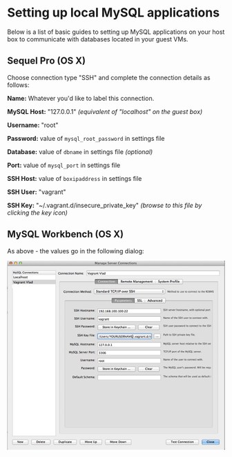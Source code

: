 <h1>Setting up local MySQL applications</h1>

Below is a list of basic guides to setting up MySQL applications on your host box to communicate with databases located in your guest VMs.

## Sequel Pro (OS X)

Choose connection type "SSH" and complete the connection details as follows:

**Name:** Whatever you'd like to label this connection.

**MySQL Host:** "127.0.0.1" *(equivalent of "localhost" on the guest box)*

**Username:** "root"

**Password:** value of ```mysql_root_password``` in settings file

**Database:** value of ```dbname``` in settings file *(optional)*

**Port:** value of ```mysql_port``` in settings file

**SSH Host:** value of ```boxipaddress``` in settings file

**SSH User:** "vagrant"

**SSH Key:** "~/.vagrant.d/insecure_private_key" *(browse to this file by clicking the key icon)*

## MySQL Workbench (OS X)
As above - the values go in the following dialog:

![Vlad MySQL Workbench Settings](img/mysql-workbench-settings.png)

